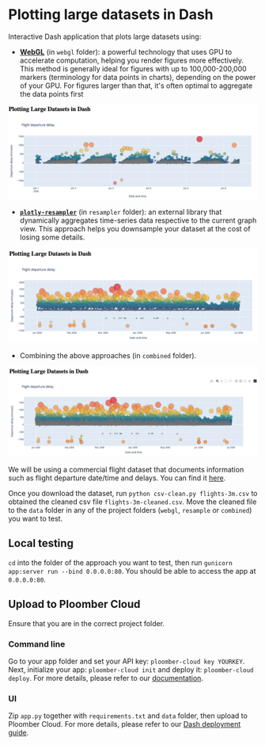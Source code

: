 # Plotting large datasets in Dash

Interactive Dash application that plots large datasets using:
- [**WebGL**](https://plotly.com/python/webgl-vs-svg/) (in `webgl` folder): a powerful technology that uses GPU to accelerate computation, helping you render figures more effectively. This method is generally ideal for figures with up to 100,000-200,000 markers (terminology for data points in charts), depending on the power of your GPU. For figures larger than that, it's often optimal to aggregate the data points first

![](static/app_webgl.png)

- [**`plotly-resampler`**](https://github.com/predict-idlab/plotly-resampler) (in `resampler` folder): an external library that dynamically aggregates time-series data respective to the current graph view. This approach helps you downsample your dataset at the cost of losing some details.

![](static/app_resampler.png)

- Combining the above approaches (in `combined` folder).

![](static/app_combined.png)

We will be using a commercial flight dataset that documents information such as flight departure date/time and delays. You can find it [here](https://github.com/vega/falcon/blob/master/data/flights-3m.csv).

Once you download the dataset, run `python csv-clean.py flights-3m.csv` to obtained the cleaned csv file `flights-3m-cleaned.csv`. Move the cleaned file to the `data` folder in any of the project folders (`webgl`, `resample` or  `combined`) you want to test. 

## Local testing

`cd` into the folder of the approach you want to test, then run `gunicorn app:server run --bind 0.0.0.0:80`. You should be able to access the app at `0.0.0.0:80`.

## Upload to Ploomber Cloud

Ensure that you are in the correct project folder.

### Command line

Go to your app folder and set your API key: `ploomber-cloud key YOURKEY`. Next, initialize your app: `ploomber-cloud init` and deploy it: `ploomber-cloud deploy`. For more details, please refer to our [documentation](https://docs.cloud.ploomber.io/en/latest/user-guide/cli.html).

### UI

Zip `app.py` together with `requirements.txt` and `data` folder, then upload to Ploomber Cloud. For more details, please refer to our [Dash deployment guide](https://docs.cloud.ploomber.io/en/latest/apps/dash.html).
